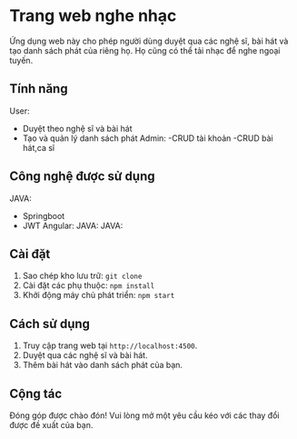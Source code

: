 # Trang web nghe nhạc

Ứng dụng web này cho phép người dùng duyệt qua các nghệ sĩ, bài hát và tạo danh sách phát của riêng họ. Họ cũng có thể tải nhạc để nghe ngoại tuyến.

## Tính năng
User:
- Duyệt theo nghệ sĩ và bài hát
- Tạo và quản lý danh sách phát
Admin:
-CRUD tài khoản
-CRUD bài hát,ca sĩ

## Công nghệ được sử dụng
JAVA:
- Springboot
- JWT
Angular:
JAVA:
JAVA:
## Cài đặt

1. Sao chép kho lưu trữ: `git clone`
2. Cài đặt các phụ thuộc: `npm install`
3. Khởi động máy chủ phát triển: `npm start`

## Cách sử dụng

1. Truy cập trang web tại `http://localhost:4500`.
2. Duyệt qua các nghệ sĩ và bài hát.
3. Thêm bài hát vào danh sách phát của bạn.

## Cộng tác

Đóng góp được chào đón! Vui lòng mở một yêu cầu kéo với các thay đổi được đề xuất của bạn.

